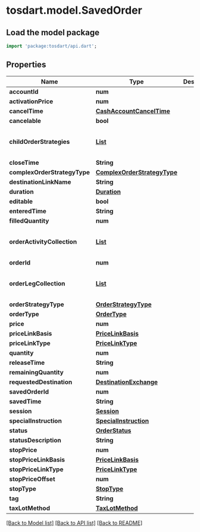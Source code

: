# tosdart.model.SavedOrder

## Load the model package
```dart
import 'package:tosdart/api.dart';
```

## Properties
Name | Type | Description | Notes
------------ | ------------- | ------------- | -------------
**accountId** | **num** |  | [optional] 
**activationPrice** | **num** |  | [optional] 
**cancelTime** | [**CashAccountCancelTime**](CashAccountCancelTime.md) |  | [optional] 
**cancelable** | **bool** |  | [optional] 
**childOrderStrategies** | [**List<SavedOrderChildOrderStrategies>**](SavedOrderChildOrderStrategies.md) |  | [optional] [default to const []]
**closeTime** | **String** |  | [optional] 
**complexOrderStrategyType** | [**ComplexOrderStrategyType**](ComplexOrderStrategyType.md) |  | [optional] 
**destinationLinkName** | **String** |  | [optional] 
**duration** | [**Duration**](Duration.md) |  | [optional] 
**editable** | **bool** |  | [optional] 
**enteredTime** | **String** |  | [optional] 
**filledQuantity** | **num** |  | [optional] 
**orderActivityCollection** | [**List<Execution>**](Execution.md) |  | [optional] [default to const []]
**orderId** | **num** |  | [optional] 
**orderLegCollection** | [**List<CashAccountOrderLegCollection>**](CashAccountOrderLegCollection.md) |  | [optional] [default to const []]
**orderStrategyType** | [**OrderStrategyType**](OrderStrategyType.md) |  | [optional] 
**orderType** | [**OrderType**](OrderType.md) |  | [optional] 
**price** | **num** |  | [optional] 
**priceLinkBasis** | [**PriceLinkBasis**](PriceLinkBasis.md) |  | [optional] 
**priceLinkType** | [**PriceLinkType**](PriceLinkType.md) |  | [optional] 
**quantity** | **num** |  | [optional] 
**releaseTime** | **String** |  | [optional] 
**remainingQuantity** | **num** |  | [optional] 
**requestedDestination** | [**DestinationExchange**](DestinationExchange.md) |  | [optional] 
**savedOrderId** | **num** |  | [optional] 
**savedTime** | **String** |  | [optional] 
**session** | [**Session**](Session.md) |  | [optional] 
**specialInstruction** | [**SpecialInstruction**](SpecialInstruction.md) |  | [optional] 
**status** | [**OrderStatus**](OrderStatus.md) |  | [optional] 
**statusDescription** | **String** |  | [optional] 
**stopPrice** | **num** |  | [optional] 
**stopPriceLinkBasis** | [**PriceLinkBasis**](PriceLinkBasis.md) |  | [optional] 
**stopPriceLinkType** | [**PriceLinkType**](PriceLinkType.md) |  | [optional] 
**stopPriceOffset** | **num** |  | [optional] 
**stopType** | [**StopType**](StopType.md) |  | [optional] 
**tag** | **String** |  | [optional] 
**taxLotMethod** | [**TaxLotMethod**](TaxLotMethod.md) |  | [optional] 

[[Back to Model list]](../README.md#documentation-for-models) [[Back to API list]](../README.md#documentation-for-api-endpoints) [[Back to README]](../README.md)


